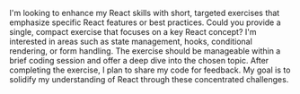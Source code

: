 I'm looking to enhance my React skills with short, targeted exercises that emphasize specific React features or best practices. Could you provide a single, compact exercise that focuses on a key React concept? I'm interested in areas such as state management, hooks, conditional rendering, or form handling. The exercise should be manageable within a brief coding session and offer a deep dive into the chosen topic. After completing the exercise, I plan to share my code for feedback. My goal is to solidify my understanding of React through these concentrated challenges.